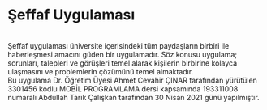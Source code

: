 # Şeffaf Uygulaması
<br>
Şeffaf uygulaması üniversite içerisindeki tüm paydaşların birbiri ile haberleşmesi amacını güden bir
uygulamadır. Söz konusu uygulama; sorunları, talepleri ve görüşleri temel alarak kişilerin birbirine
kolayca ulaşmasını ve problemlerin çözümünü temel almaktadır.

<br>
Bu uygulama Dr. Öğretim Üyesi Ahmet Cevahir ÇINAR tarafından yürütülen 3301456 kodlu MOBİL PROGRAMLAMA dersi kapsamında 193311008 numaralı Abdullah Tarık Çalışkan tarafından 30 Nisan 2021 günü yapılmıştır.								
